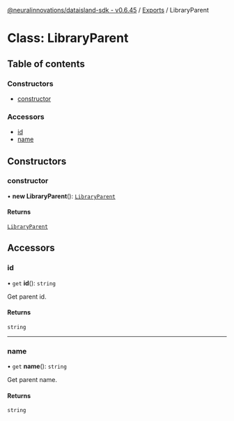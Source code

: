 [@neuralinnovations/dataisland-sdk - v0.6.45](../../README.md) / [Exports](../modules.md) / LibraryParent

# Class: LibraryParent

## Table of contents

### Constructors

- [constructor](LibraryParent.md#constructor)

### Accessors

- [id](LibraryParent.md#id)
- [name](LibraryParent.md#name)

## Constructors

### constructor

• **new LibraryParent**(): [`LibraryParent`](LibraryParent.md)

#### Returns

[`LibraryParent`](LibraryParent.md)

## Accessors

### id

• `get` **id**(): `string`

Get parent id.

#### Returns

`string`

___

### name

• `get` **name**(): `string`

Get parent name.

#### Returns

`string`
